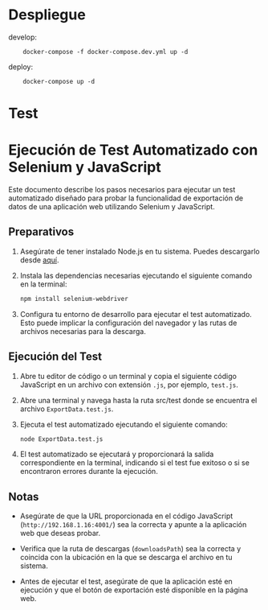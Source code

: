 # Despliegue

develop:

```
    docker-compose -f docker-compose.dev.yml up -d
```

deploy:

```
    docker-compose up -d
```

# Test

# Ejecución de Test Automatizado con Selenium y JavaScript

Este documento describe los pasos necesarios para ejecutar un test automatizado diseñado para probar la funcionalidad de exportación de datos de una aplicación web utilizando Selenium y JavaScript.

## Preparativos

1. Asegúrate de tener instalado Node.js en tu sistema. Puedes descargarlo desde [aquí](https://nodejs.org/es/).

2. Instala las dependencias necesarias ejecutando el siguiente comando en la terminal:

   ```bash
   npm install selenium-webdriver
   ```

3. Configura tu entorno de desarrollo para ejecutar el test automatizado. Esto puede implicar la configuración del navegador y las rutas de archivos necesarias para la descarga.

## Ejecución del Test

1. Abre tu editor de código o un terminal y copia el siguiente código JavaScript en un archivo con extensión `.js`, por ejemplo, `test.js`.

2. Abre una terminal y navega hasta la ruta src/test donde se encuentra el archivo `ExportData.test.js`.

3. Ejecuta el test automatizado ejecutando el siguiente comando:

   ```bash
   node ExportData.test.js
   ```

4. El test automatizado se ejecutará y proporcionará la salida correspondiente en la terminal, indicando si el test fue exitoso o si se encontraron errores durante la ejecución.

## Notas

- Asegúrate de que la URL proporcionada en el código JavaScript (`http://192.168.1.16:4001/`) sea la correcta y apunte a la aplicación web que deseas probar.

- Verifica que la ruta de descargas (`downloadsPath`) sea la correcta y coincida con la ubicación en la que se descarga el archivo en tu sistema.

- Antes de ejecutar el test, asegúrate de que la aplicación esté en ejecución y que el botón de exportación esté disponible en la página web.

